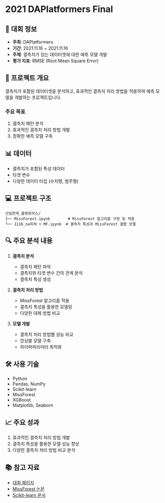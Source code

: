 # 2021 DAPlatformers Final

## 📌 대회 정보
- **주최**: DAPlatformers
- **기간**: 2021.11.16 ~ 2021.11.16
- **주제**: 결측치가 있는 데이터셋에 대한 예측 모델 개발
- **평가 지표**: RMSE (Root Mean Square Error)

## 🎯 프로젝트 개요
결측치가 포함된 데이터셋을 분석하고, 효과적인 결측치 처리 방법을 적용하여 예측 모델을 개발하는 프로젝트입니다.

### 주요 목표
1. 결측치 패턴 분석
2. 효과적인 결측치 처리 방법 개발
3. 정확한 예측 모델 구축

## 📊 데이터
- 결측치가 포함된 특성 데이터
- 타겟 변수
- 다양한 데이터 타입 (수치형, 범주형)

## 💻 프로젝트 구조
```
산업연계_플랫포머스/
├── MissForest.ipynb        # MissForest 알고리즘 구현 및 적용
└── 1116_na피쳐 + MF.ipynb  # 결측치 특성과 MissForest 결합 모델
```

## 🔍 주요 분석 내용
1. **결측치 분석**
   - 결측치 패턴 파악
   - 결측치와 타겟 변수 간의 관계 분석
   - 결측치 특성 생성

2. **결측치 처리 방법**
   - MissForest 알고리즘 적용
   - 결측치 특성을 활용한 모델링
   - 다양한 대체 방법 비교

3. **모델 개발**
   - 결측치 처리 방법별 성능 비교
   - 앙상블 모델 구축
   - 하이퍼파라미터 최적화

## 🛠️ 사용 기술
- Python
- Pandas, NumPy
- Scikit-learn
- MissForest
- XGBoost
- Matplotlib, Seaborn

## 📈 주요 성과
1. 효과적인 결측치 처리 방법 개발
2. 결측치 특성을 활용한 모델 성능 향상
3. 다양한 결측치 처리 방법 비교 분석

## 📚 참고 자료
- [대회 페이지](https://www.kaggle.com/competitions/2021-daplatformers-final)
- [MissForest 논문](https://academic.oup.com/bioinformatics/article/28/1/112/219101)
- [Scikit-learn 문서](https://scikit-learn.org/stable/) 